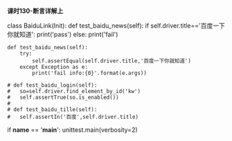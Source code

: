 **课时130-断言详解上**

class BaiduLink(Init):
	def test_baidu_news(self):
		if self.driver.title=='百度一下你就知道':
			print('pass')
		else:
			print('fail')

	def test_baidu_news(self):
		try:
			self.assertEqual(self.driver.title,'百度一下你就知道')
		except Exception as e:
			print('fail info:{0}'.format(e.args))

	# def test_baidu_login(self):
	# 	so=self.driver.find_element_by_id('kw')
	# 	self.assertTrue(so.is_enabled())
	#
	# def test_baidu_tille(self):
	# 	self.assertIn('百度',self.driver.title)

if __name__ == '__main__':
	unittest.main(verbosity=2)
